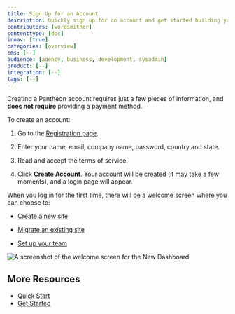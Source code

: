 ```yaml
---
title: Sign Up for an Account
description: Quickly sign up for an account and get started building your site.
contributors: [wordsmither]
contenttype: [doc]
innav: [true]
categories: [overview]
cms: [--]
audience: [agency, business, development, sysadmin]
product: [--]
integration: [--]
tags: [--]
---
```


Creating a Pantheon account requires just a few pieces of information, and **does not require** providing a payment method.

To create an account:

1. Go to the [Registration page](https://pantheon.io/register?docs).

1. Enter your name, email, company name, password, country and state.

1. Read and accept the terms of service.

1. Click **Create Account**.  Your account will be created (it may take a few moments), and a login page will appear.

When you log in for the first time, there will be a welcome screen where you can choose to:

- [Create a new site](/guides/quickstart/create-new-site/)

- [Migrate an existing site](/get-started)

- [Set up your team](/guides/account-mgmt/workspace-sites-teams/teams)

![A screenshot of the welcome screen for the New Dashboard](../images/dashboard/new-dashboard/welcome-screen.png)

## More Resources

 - [Quick Start](/guides/quickstart/)  
 - [Get Started](https://docs.pantheon.io/get-started)
